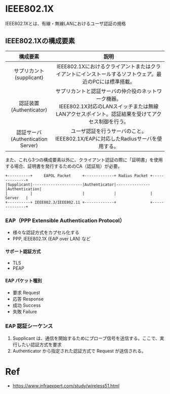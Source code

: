 # IEEE802.1X
IEEE802.1Xとは、有線・無線LANにおけるユーザ認証の規格

## IEEE802.1Xの構成要素
|構成要素|説明|
|:-:|:-:|
|サプリカント <br> (supplicant)|IEEE802.1Xにおけるクライアントまたはクライアントにインストールするソフトウェア。最近のPCには標準搭載。|
|認証装置 <br> (Authenticator) | サプリカントと認証サーバの仲介役のネットワーク機器。 <br> IEEE802.1X対応のLANスイッチまたは無線LANアクセスポイント。認証結果を受けてアクセス制御を行う。|
|認証サーバ <br> (Authentication Server)|ユーザ認証を行うサーバのこと。IEEE802.1X/EAPに対応したRadiusサーバを使用する。|

また、これら3つの構成要素以外に、クライアント認証の際に「証明書」を使用する場合、証明書を発行するためのCA（認証局）が必要。

```
+----------+     EAPOL Packet     +-------------+ Radius Packet +--------------+
|Supplicant|----------------------|Authenticator|---------------|Authentication|
|          |                      |             |               |     Server   |
+----------+ IEEE802.3/IEEE802.11 +-------------+               +--------------+
```

### EAP（PPP Extensible Authentication Protocol）
- 様々な認証方式をカプセル化する
- PPP, IEEE802.1X (EAP over LAN) など

#### サポート認証方式
- TLS
- PEAP

#### EAP パケット種別
- 要求 Request
- 応答 Response
- 成功 Success
- 失敗 Failure

### EAP 認証シーケンス
1. Supplicant は、通信を開始するためにプローブ信号を送信する。ここで、実行したい認証方式を要求
2. Authenticator から指定された認証方式で Request が送信される。 

# Ref
- https://www.infraexpert.com/study/wireless51.html
